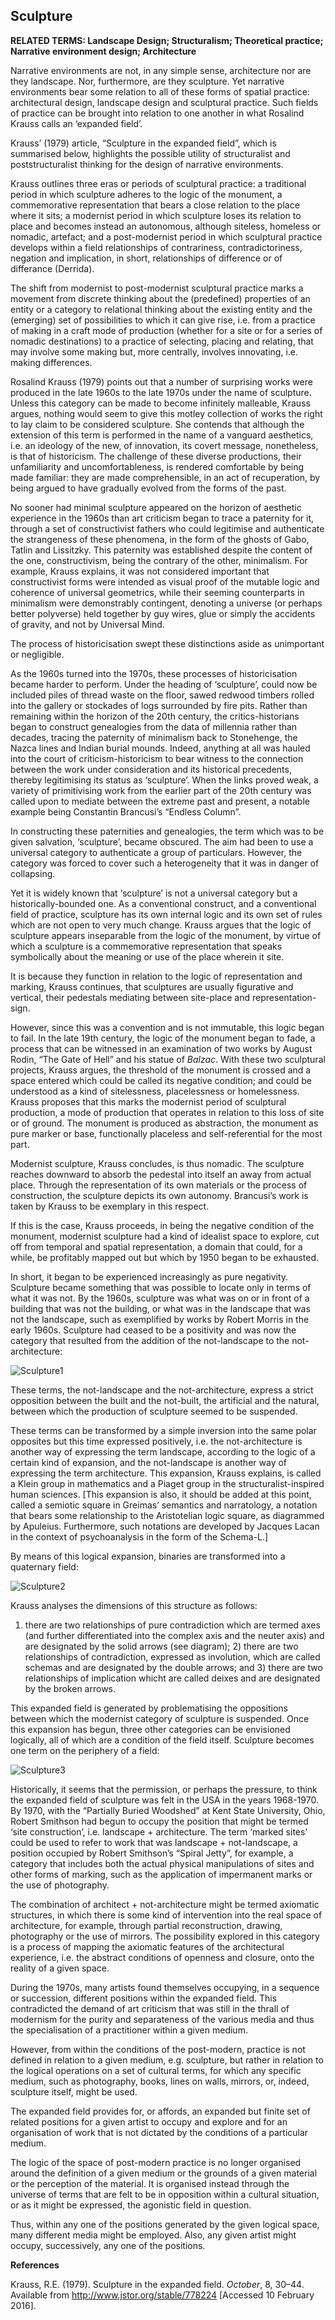 ## Sculpture

**RELATED TERMS: Landscape Design; Structuralism; Theoretical practice; Narrative environment design; Architecture**

Narrative environments are not, in any simple sense, architecture nor are they landscape. Nor, furthermore, are they sculpture. Yet narrative environments bear some relation to all of these forms of spatial practice: architectural design, landscape design and sculptural practice. Such fields of practice can be brought into relation to one another in what Rosalind Krauss calls an ‘expanded field’.

Krauss’ (1979) article, “Sculpture in the expanded field”, which is summarised below, highlights the possible utility of structuralist and poststructuralist thinking for the design of narrative environments.

Krauss outlines three eras or periods of sculptural practice: a traditional period in which sculpture adheres to the logic of the monument, a commemorative representation that bears a close relation to the place where it sits; a modernist period in which sculpture loses its relation to place and becomes instead an autonomous, although siteless, homeless or nomadic, artefact; and a post-modernist period in which sculptural practice develops within a field relationships of contrariness, contradictoriness, negation and implication, in short, relationships of difference or of differance (Derrida).

The shift from modernist to post-modernist sculptural practice marks a movement from discrete thinking about the (predefined) properties of an entity or a category to relational thinking about the existing entity and the (emerging) set of possibilities to which it can give rise, i.e. from a practice of making in a craft mode of production (whether for a site or for a series of nomadic destinations) to a practice of selecting, placing and relating, that may involve some making but, more centrally, involves innovating, i.e. making differences.

Rosalind Krauss (1979) points out that a number of surprising works were produced in the late 1960s to the late 1970s under the name of sculpture. Unless this category can be made to become infinitely malleable, Krauss argues, nothing would seem to give this motley collection of works the right to lay claim to be considered sculpture. She contends that although the extension of this term is performed in the name of a vanguard aesthetics, i.e. an ideology of the new, of innovation, its covert message, nonetheless, is that of historicism. The challenge of these diverse productions, their unfamiliarity and uncomfortableness, is rendered comfortable by being made familiar: they are made comprehensible, in an act of recuperation, by being argued to have gradually evolved from the forms of the past.

No sooner had minimal sculpture appeared on the horizon of aesthetic experience in the 1960s than art criticism began to trace a paternity for it, through a set of constructivist fathers who could legitimise and authenticate the strangeness of these phenomena, in the form of the ghosts of Gabo, Tatlin and Lissitzky. This paternity was established despite the content of the one, constructivism, being the contrary of the other, minimalism. For example, Krauss explains, it was not considered important that constructivist forms were intended as visual proof of the mutable logic and coherence of universal geometrics, while their seeming counterparts in minimalism were demonstrably contingent, denoting a universe (or perhaps better polyverse) held together by guy wires, glue or simply the accidents of gravity, and not by Universal Mind.

The process of historicisation swept these distinctions aside as unimportant or negligible.

As the 1960s turned into the 1970s, these processes of historicisation became harder to perform. Under the heading of ‘sculpture’, could now be included piles of thread waste on the floor, sawed redwood timbers rolled into the gallery or stockades of logs surrounded by fire pits. Rather than remaining within the horizon of the 20th century, the critics-historians began to construct genealogies from the data of millennia rather than decades, tracing the paternity of minimalism back to Stonehenge, the Nazca lines and Indian burial mounds. Indeed, anything at all was hauled into the court of criticism-historicism to bear witness to the connection between the work under consideration and its historical precedents, thereby legitimising its status as ‘sculpture’. When the links proved weak, a variety of primitivising work from the earlier part of the 20th century was called upon to mediate between the extreme past and present, a notable example being Constantin Brancusi’s “Endless Column”.

In constructing these paternities and genealogies, the term which was to be given salvation, ‘sculpture’, became obscured. The aim had been to use a universal category to authenticate a group of particulars. However, the category was forced to cover such a heterogeneity that it was in danger of collapsing.

Yet it is widely known that ‘sculpture’ is not a universal category but a historically-bounded one. As a conventional construct, and a conventional field of practice, sculpture has its own internal logic and its own set of rules which are not open to very much change. Krauss argues that the logic of sculpture appears inseparable from the logic of the monument, by virtue of which a sculpture is a commemorative representation that speaks symbolically about the meaning or use of the place wherein it site.

It is because they function in relation to the logic of representation and marking, Krauss continues, that sculptures are usually figurative and vertical, their pedestals mediating between site-place and representation-sign.

However, since this was a convention and is not immutable, this logic began to fail. In the late 19th century, the logic of the monument began to fade, a process that can be witnessed in an examination of two works by August Rodin, “The Gate of Hell” and his statue of _Balzac_. With these two sculptural projects, Krauss argues, the threshold of the monument is crossed and a space entered which could be called its negative condition; and could be understood as a kind of sitelessness, placelessness or homelessness. Krauss proposes that this marks the modernist period of sculptural production, a mode of production that operates in relation to this loss of site or of ground. The monument is produced as abstraction, the monument as pure marker or base, functionally placeless and self-referential for the most part.

Modernist sculpture, Krauss concludes, is thus nomadic. The sculpture reaches downward to absorb the pedestal into itself an away from actual place. Through the representation of its own materials or the process of construction, the sculpture depicts its own autonomy. Brancusi’s work is taken by Krauss to be exemplary in this respect.

If this is the case, Krauss proceeds, in being the negative condition of the monument, modernist sculpture had a kind of idealist space to explore, cut off from temporal and spatial representation, a domain that could, for a while, be profitably mapped out but which by 1950 began to be exhausted.

In short, it began to be experienced increasingly as pure negativity. Sculpture became something that was possible to locate only in terms of what it was not. By the 1960s, sculpture was what was on or in front of a building that was not the building, or what was in the landscape that was not the landscape, such as exemplified by works by Robert Morris in the early 1960s. Sculpture had ceased to be a positivity and was now the category that resulted from the addition of the not-landscape to the not-architecture:

![Sculpture1](Sculpture1.png) 

These terms, the not-landscape and the not-architecture, express a strict opposition between the built and the not-built, the artificial and the natural, between which the production of sculpture seemed to be suspended.

These terms can be transformed by a simple inversion into the same polar opposites but this time expressed positively, i.e. the not-architecture is another way of expressing the term landscape, according to the logic of a certain kind of expansion, and the not-landscape is another way of expressing the term architecture. This expansion, Krauss explains, is called a Klein group in mathematics and a Piaget group in the structuralist-inspired human sciences. [This expansion is also, it should be added at this point, called a semiotic square in Greimas’ semantics and narratology, a notation that bears some relationship to the Aristotelian logic square, as diagrammed by Apuleius. Furthermore, such notations are developed by Jacques Lacan in the context of psychoanalysis in the form of the Schema-L.]

By means of this logical expansion, binaries are transformed into a quaternary field:

![Sculpture2](Sculpture2.png)

Krauss analyses the dimensions of this structure as follows:

1) there are two relationships of pure contradiction which are termed axes (and further differentiated into the complex axis and the neuter axis) and are designated by the solid arrows (see diagram); 2) there are two relationships of contradiction, expressed as involution, which are called schemas and are designated by the double arrows; and 3) there are two relationships of implication whicht are called deixes and are designated by the broken arrows.

This expanded field is generated by problematising the oppositions between which the modernist category of sculpture is suspended. Once this expansion has begun, three other categories can be envisioned logically, all of which are a condition of the field itself. Sculpture becomes one term on the periphery of a field:

![Sculpture3](Sculpture3.png)

Historically, it seems that the permission, or perhaps the pressure, to think the expanded field of sculpture was felt in the USA in the years 1968-1970\. By 1970, with the “Partially Buried Woodshed” at Kent State University, Ohio, Robert Smithson had begun to occupy the position that might be termed ‘site construction’, i.e. landscape + architecture. The term ‘marked sites’ could be used to refer to work that was landscape + not-landscape, a position occupied by Robert Smithson’s “Spiral Jetty”, for example, a category that includes both the actual physical manipulations of sites and other forms of marking, such as the application of impermanent marks or the use of photography.

The combination of architect + not-architecture might be termed axiomatic structures, in which there is some kind of intervention into the real space of architecture, for example, through partial reconstruction, drawing, photography or the use of mirrors. The possibility explored in this category is a process of mapping the axiomatic features of the architectural experience, i.e. the abstract conditions of openness and closure, onto the reality of a given space.

During the 1970s, many artists found themselves occupying, in a sequence or succession, different positions within the expanded field. This contradicted the demand of art criticism that was still in the thrall of modernism for the purity and separateness of the various media and thus the specialisation of a practitioner within a given medium.

However, from within the conditions of the post-modern, practice is not defined in relation to a given medium, e.g. sculpture, but rather in relation to the logical operations on a set of cultural terms, for which any specific medium, such as photography, books, lines on walls, mirrors, or, indeed, sculpture itself, might be used.

The expanded field provides for, or affords, an expanded but finite set of related positions for a given artist to occupy and explore and for an organisation of work that is not dictated by the conditions of a particular medium.

The logic of the space of post-modern practice is no longer organised around the definition of a given medium or the grounds of a given material or the perception of the material. It is organised instead through the universe of terms that are felt to be in opposition within a cultural situation, or as it might be expressed, the agonistic field in question.

Thus, within any one of the positions generated by the given logical space, many different media might be employed. Also, any given artist might occupy, successively, any one of the positions.

**References**

Krauss, R.E. (1979). Sculpture in the expanded field. _October_, 8, 30–44\. Available from http://www.jstor.org/stable/778224 [Accessed 10 February 2016].

